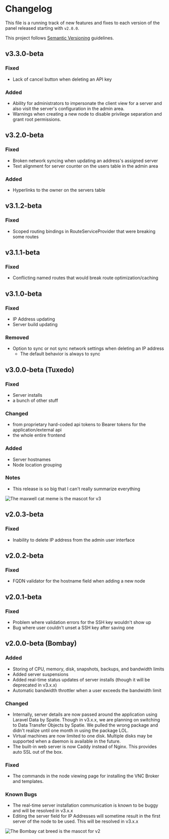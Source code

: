 # Changelog

This file is a running track of new features and fixes to each version of the panel released starting with `v2.0.0`.

This project follows [Semantic Versioning](http://semver.org) guidelines.

## v3.3.0-beta

### Fixed

-   Lack of cancel button when deleting an API key

### Added

-   Ability for administrators to impersonate the client view for a server and also visit the server's configuration in the admin area.
-   Warnings when creating a new node to disable privilege separation and grant root permissions.

## v3.2.0-beta

### Fixed

-   Broken network syncing when updating an address's assigned server
-   Text alignment for server counter on the users table in the admin area

### Added

-   Hyperlinks to the owner on the servers table

## v3.1.2-beta

### Fixed

-   Scoped routing bindings in RouteServiceProvider that were breaking some routes

## v3.1.1-beta

### Fixed

-   Conflicting named routes that would break route optimization/caching

## v3.1.0-beta

### Fixed

-   IP Address updating
-   Server build updating

### Removed

-   Option to sync or not sync network settings when deleting an IP address
    - The default behavior is always to sync

## v3.0.0-beta (Tuxedo)

### Fixed

-   Server installs
-   a bunch of other stuff

### Changed

-   from proprietary hard-coded api tokens to Bearer tokens for the application/external api
-   the whole entire frontend

### Added

-   Server hostnames
-   Node location grouping

### Notes

-   This release is so big that I can't really summarize everything

![The maxwell cat meme is the mascot for v3](https://imgur.com/mowvogE.png)

## v2.0.3-beta

### Fixed

-   Inability to delete IP address from the admin user interface

## v2.0.2-beta

### Fixed

-   FQDN validator for the hostname field when adding a new node

## v2.0.1-beta

### Fixed

-   Problem where validation errors for the SSH key wouldn't show up
-   Bug where user couldn't unset a SSH key after saving one

## v2.0.0-beta (Bombay)

### Added

-   Storing of CPU, memory, disk, snapshots, backups, and bandwidth limits
-   Added server suspensions
-   Added real-time status updates of server installs (though it will be deprecated in v3.x.x)
-   Automatic bandwidth throttler when a user exceeds the bandwidth limit

### Changed

-   Internally, server details are now passed around the application using Laravel Data by Spatie. Though in v3.x.x, we are planning on switching to Data Transfer Objects by Spatie. We pulled the wrong package and didn't realize until one month in using the package LOL.
-   Virtual machines are now limited to one disk. Multiple disks may be supported when a daemon is available in the future.
-   The built-in web server is now Caddy instead of Nginx. This provides auto SSL out of the box.

### Fixed

-   The commands in the node viewing page for installing the VNC Broker and templates.

### Known Bugs

-   The real-time server installation communication is known to be buggy and will be resolved in v3.x.x
-   Editing the server field for IP Addresses will sometime result in the first server of the node to be used. This will be resolved in v3.x.x

![The Bombay cat breed is the mascot for v2](https://imgur.com/fP6oxn9.png)
